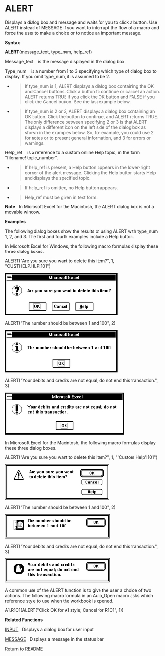 # ALERT

Displays a dialog box and message and waits for you to click a button.
Use ALERT instead of MESSAGE if you want to interrupt the flow of a
macro and force the user to make a choice or to notice an important
message.

**Syntax**

**ALERT**(message\_text, type\_num, help\_ref)

Message\_text&nbsp;&nbsp;&nbsp;&nbsp;is the message displayed in the
dialog box.

Type\_num&nbsp;&nbsp;&nbsp;&nbsp;is a number from 1 to 3 specifying
which type of dialog box to display. If you omit type\_num, it is
assumed to be 2.

  - > If type\_num is 1, ALERT displays a dialog box containing the OK
    > and Cancel buttons. Click a button to continue or cancel an
    > action. ALERT returns TRUE if you click the OK button and FALSE if
    > you click the Cancel button. See the last example below.

  - > If type\_num is 2 or 3, ALERT displays a dialog box containing an
    > OK button. Click the button to continue, and ALERT returns TRUE.
    > The only difference between specifying 2 or 3 is that ALERT
    > displays a different icon on the left side of the dialog box as
    > shown in the examples below. So, for example, you could use 2 for
    > notes or to present general information, and 3 for errors or
    > warnings.


Help\_ref&nbsp;&nbsp;&nbsp;&nbsp;is a reference to a custom online Help
topic, in the form "filename\! topic\_number".

  - > If help\_ref is present, a Help button appears in the lower-right
    > corner of the alert message. Clicking the Help button starts Help
    > and displays the specified topic.

  - > If help\_ref is omitted, no Help button appears.

  - > Help\_ref must be given in text form.


**Note**&nbsp;&nbsp;&nbsp;In Microsoft Excel for the Macintosh, the
ALERT dialog box is not a movable window.

**Examples**

The following dialog boxes show the results of using ALERT with
type\_num 1, 2, and 3. The first and fourth examples include a Help
button.

In Microsoft Excel for Windows, the following macro formulas display
these three dialog boxes.

ALERT("Are you sure you want to delete this item?", 1,
"CUSTHELP.HLP\!101")

![](./media/image3.png)

ALERT("The number should be between 1 and 100", 2)

![](./media/image4.png)

ALERT("Your debits and credits are not equal; do not end this
transaction.", 3)

![](./media/image5.png)

In Microsoft Excel for the Macintosh, the following macro formulas
display these three dialog boxes.

ALERT("Are you sure you want to delete this item?", 1, "'Custom
Help'\!101")

![](./media/image6.png)

ALERT("The number should be between 1 and 100", 2)

![](./media/image7.png)

ALERT("Your debits and credits are not equal; do not end this
transaction.", 3)

![](./media/image8.png)

A common use of the ALERT function is to give the user a choice of two
actions. The following macro formula in an Auto\_Open macro asks which
reference style to use when the workbook is opened.

A1.R1C1(ALERT("Click OK for A1 style; Cancel for R1C1", 1))

**Related Functions**

[INPUT](INPUT.md)&nbsp;&nbsp;&nbsp;Displays a dialog box for user input

[MESSAGE](MESSAGE.md)&nbsp;&nbsp;&nbsp;Displays a message in the status bar



Return to [README](README.md#A)


